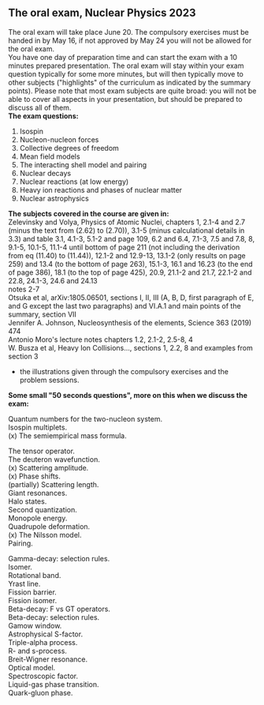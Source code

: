 ## The oral exam, Nuclear Physics 2023

The oral exam will take place June 20. The compulsory exercises must be handed in by May 16, if not approved by May 24 you will not be allowed for the oral exam.  
You have one day of preparation time and can start the exam with a 10 minutes prepared presentation. The oral exam will stay within your exam question typically for some more minutes, but will then typically move to other subjects ("highlights" of the curriculum as indicated by the summary points). Please note that most exam subjects are quite broad: you will not be able to cover all aspects in your presentation, but should be prepared to discuss all of them.  
**The exam questions:**

1. Isospin
2. Nucleon-nucleon forces
3. Collective degrees of freedom
4. Mean field models
5. The interacting shell model and pairing
6. Nuclear decays
7. Nuclear reactions (at low energy)
8. Heavy ion reactions and phases of nuclear matter
9. Nuclear astrophysics

**The subjects covered in the course are given in:**  
Zelevinsky and Volya, Physics of Atomic Nuclei, chapters 1, 2.1-4 and 2.7 (minus the text from (2.62) to (2.70)), 3.1-5 (minus calculational details in 3.3) and table 3.1, 4.1-3, 5.1-2 and page 109, 6.2 and 6.4, 7.1-3, 7.5 and 7.8, 8, 9.1-5, 10.1-5, 11.1-4 until bottom of page 211 (not including the derivation from eq (11.40) to (11.44)), 12.1-2 and 12.9-13, 13.1-2 (only results on page 259) and 13.4 (to the bottom of page 263), 15.1-3, 16.1 and 16.23 (to the end of page 386), 18.1 (to the top of page 425), 20.9, 21.1-2 and 21.7, 22.1-2 and 22.8, 24.1-3, 24.6 and 24.13  
notes 2-7  
Otsuka et al, arXiv:1805.06501, sections I, II, III (A, B, D, first paragraph of E, and G except the last two paragraphs) and VI.A.1 and main points of the summary, section VII  
Jennifer A. Johnson, Nucleosynthesis of the elements, Science 363 (2019) 474  
Antonio Moro's lecture notes chapters 1.2, 2.1-2, 2.5-8, 4  
W. Busza et al, Heavy Ion Collisions..., sections 1, 2.2, 8 and examples from section 3   
+ the illustrations given through the compulsory exercises and the problem sessions.

**Some small "50 seconds questions", more on this when we discuss the exam:**

Quantum numbers for the two-nucleon system.  
Isospin multiplets.  
(x) The semiempirical mass formula.

The tensor operator.  
The deuteron wavefunction.  
(x) Scattering amplitude.  
(x) Phase shifts.  
(partially) Scattering length.  
Giant resonances.  
Halo states.  
Second quantization.  
Monopole energy.  
Quadrupole deformation.  
(x) The Nilsson model.  
Pairing.

Gamma-decay: selection rules.  
Isomer.  
Rotational band.  
Yrast line.  
Fission barrier.  
Fission isomer.  
Beta-decay: F vs GT operators.  
Beta-decay: selection rules.  
Gamow window.  
Astrophysical S-factor.  
Triple-alpha process.  
R- and s-process.  
Breit-Wigner resonance.  
Optical model.  
Spectroscopic factor.  
Liquid-gas phase transition.  
Quark-gluon phase.